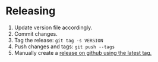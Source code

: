 # Releasing

1. Update version file accordingly.
2. Commit changes.
3. Tag the release: `git tag -s VERSION`
4. Push changes and tags: `git push --tags`
5. Manually create a [release on github using the latest tag. ](https://docs.github.com/en/repositories/releasing-projects-on-github/managing-releases-in-a-repository)